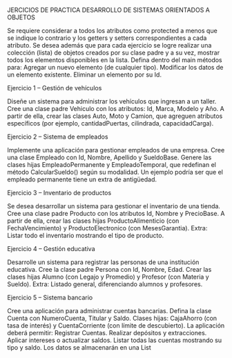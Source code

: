 JERCICIOS DE PRACTICA 
DESARROLLO DE SISTEMAS ORIENTADOS A OBJETOS

Se requiere considerar a todos los atributos como protected a menos que se indique lo contrario y 
los getters y setters correspondientes a cada atributo.
 Se desea además que para cada ejercicio se logre realizar una colección (lista) de objetos creados 
por su clase padre y a su vez, mostrar todos los elementos disponibles en la lista. 
Defina dentro del main métodos para: 
Agregar un nuevo elemento (de cualquier tipo).
 Modificar los datos de un elemento existente.
 Eliminar un elemento por su Id.
 
 Ejercicio 1 – Gestión de vehículos
 
 Diseñe un sistema para administrar los vehículos que ingresan a un taller.
 Cree una clase padre Vehiculo con los atributos: Id, Marca, Modelo y Año.
 A partir de ella, crear las clases Auto, Moto y Camion, que agreguen atributos específicos (por 
ejemplo, cantidadPuertas, cilindrada, capacidadCarga).

 Ejercicio 2 – Sistema de empleados
 
 Implemente una aplicación para gestionar empleados de una empresa.
 Cree una clase Empleado con Id, Nombre, Apellido y SueldoBase.
 Genere las clases hijas EmpleadoPermanente y EmpleadoTemporal, que redefinan el método 
CalcularSueldo() según su modalidad. Un ejemplo podría ser que el empleado permanente tiene un 
extra de antigüedad. 

Ejercicio 3 – Inventario de productos

 Se desea desarrollar un sistema para gestionar el inventario de una tienda.
 Cree una clase padre Producto con los atributos Id, Nombre y PrecioBase.
 A partir de ella, crear las clases hijas ProductoAlimenticio (con FechaVencimiento) y 
ProductoElectronico (con MesesGarantia).
 Extra:
 Listar todo el inventario mostrando el tipo de producto.
 
 Ejercicio 4 – Gestión educativa
 
 Desarrolle un sistema para registrar las personas de una institución educativa.
 Cree la clase padre Persona con Id, Nombre, Edad.
 Crear las clases hijas Alumno (con Legajo y Promedio) y Profesor (con Materia y Sueldo).
 Extra:
 Listado general, diferenciando alumnos y profesores.
 
Ejercicio 5 – Sistema bancario

 Cree una aplicación para administrar cuentas bancarias.
 Defina la clase Cuenta con NumeroCuenta, Titular y Saldo.
 Clases hijas: CajaAhorro (con tasa de interés) y CuentaCorriente (con límite de descubierto).
 La aplicación deberá permitir:
 Registrar Cuentas.
 Realizar depósitos y extracciones.
 Aplicar intereses o actualizar saldos.
 Listar todas las cuentas mostrando su tipo y saldo.
 Los datos se almacenarán en una List<Cuenta>
